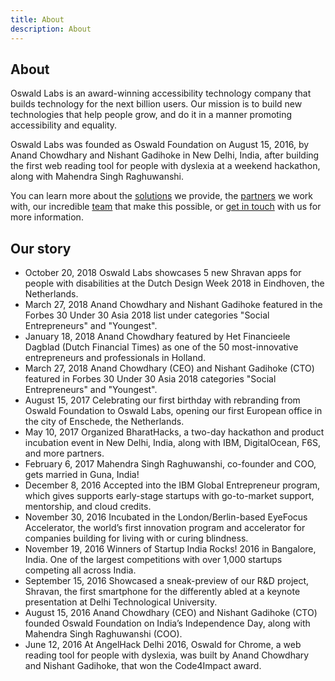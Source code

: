 ```yaml
---
title: About
description: About
---
```


<section class="hero">
	<div class="container">
		<div class="row">
			<div class="col-md-6">
				<h1>About</h1>
				<p>Oswald Labs is an award-winning accessibility technology company that builds technology for the next billion users. Our mission is to build new technologies that help people grow, and do it in a manner promoting accessibility and equality.</p>
				<p>Oswald Labs was founded as Oswald Foundation on August 15, 2016, by Anand Chowdhary and Nishant Gadihoke in New Delhi, India, after building the first web reading tool for people with dyslexia at a weekend hackathon, along with Mahendra Singh Raghuwanshi.</p>
				<p>You can learn more about the <a href="/solutions">solutions</a> we provide, the <a href="#">partners</a> we work with, our incredible <a href="#">team</a> that make this possible, or <a href="#">get in touch</a> with us for more information.</p>
			</div>
		</div>
	</div>
</section>
<section>
	<div class="container">
		<h2 class="text-center mb-5">Our story</h2>
		<ul class="timeline">
			<li><div>
				<time>October 20, 2018</time>
				<a class="card">Oswald Labs showcases 5 new Shravan apps for people with disabilities at the Dutch Design Week 2018 in Eindhoven, the Netherlands.</a>
			</div></li>
			<li><div>
				<time>March 27, 2018</time>
				<a class="card">Anand Chowdhary and Nishant Gadihoke featured in the Forbes 30 Under 30 Asia 2018 list under categories "Social Entrepreneurs" and "Youngest".</a>
			</div></li>
			<li><div>
				<time>January 18, 2018</time>
				<a class="card">Anand Chowdhary featured by Het Financieele Dagblad (Dutch Financial Times) as one of the 50 most-innovative entrepreneurs and professionals in Holland.</a>
			</div></li>
			<li><div>
				<time>March 27, 2018</time>
				<a class="card">Anand Chowdhary (CEO) and Nishant Gadihoke (CTO) featured in Forbes 30 Under 30 Asia 2018 categories "Social Entrepreneurs" and "Youngest".</a>
			</div></li>
			<li><div>
				<time>August 15, 2017</time>
				<a class="card">Celebrating our first birthday with rebranding from Oswald Foundation to Oswald Labs, opening our first European office in the city of Enschede, the Netherlands.</a>
			</div></li>
			<li><div>
				<time>May 10, 2017</time>
				<a class="card">Organized BharatHacks, a two-day hackathon and product incubation event in New Delhi, India, along with IBM, DigitalOcean, F6S, and more partners.</a>
			</div></li>
			<li><div>
				<time>February 6, 2017</time>
				<a class="card">Mahendra Singh Raghuwanshi, co-founder and COO, gets married in Guna, India!</a>
			</div></li>
			<li><div>
				<time>December 8, 2016</time>
				<a class="card">Accepted into the IBM Global Entrepreneur program, which gives supports early-stage startups with go-to-market support, mentorship, and cloud credits.</a>
			</div></li>
			<li><div>
				<time>November 30, 2016</time>
				<a class="card">Incubated in the London/Berlin-based EyeFocus Accelerator, the world’s first innovation program and accelerator for companies building for living with or curing blindness.</a>
			</div></li>
			<li><div>
				<time>November 19, 2016</time>
				<a class="card">Winners of Startup India Rocks! 2016 in Bangalore, India. One of the largest competitions with over 1,000 startups competing all across India.</a>
			</div></li>
			<li><div>
				<time>September 15, 2016</time>
				<a class="card">Showcased a sneak-preview of our R&D project, Shravan, the first smartphone for the differently abled at a keynote presentation at Delhi Technological University.</a>
			</div></li>
			<li><div>
				<time>August 15, 2016</time>
				<a class="card">Anand Chowdhary (CEO) and Nishant Gadihoke (CTO) founded Oswald Foundation on India’s Independence Day, along with Mahendra Singh Raghuwanshi (COO).</a>
			</div></li>
			<li><div>
				<time>June 12, 2016</time>
				<a class="card">At AngelHack Delhi 2016, Oswald for Chrome, a web reading tool for people with dyslexia, was built by Anand Chowdhary and Nishant Gadihoke, that won the Code4Impact award.</a>
			</div></li>
		</ul>
	</div>
</section>